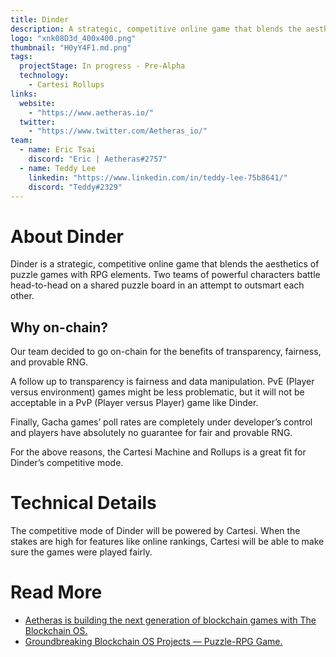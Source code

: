 ```yaml
---
title: Dinder
description: A strategic, competitive online game that blends the aesthetics of puzzle game with RPG elements.
logo: "xnk08D3d_400x400.png"
thumbnail: "H0yY4F1.md.png"
tags:
  projectStage: In progress - Pre-Alpha
  technology:
    - Cartesi Rollups
links:
  website:
    - "https://www.aetheras.io/"
  twitter:
    - "https://www.twitter.com/Aetheras_io/"
team:
  - name: Eric Tsai
    discord: "Eric | Aetheras#2757"
  - name: Teddy Lee
    linkedin: "https://www.linkedin.com/in/teddy-lee-75b8641/"
    discord: "Teddy#2329"
---
```


# About Dinder

Dinder is a strategic, competitive online game that blends the aesthetics of puzzle games with RPG elements. Two teams of powerful characters battle head-to-head on a shared puzzle board in an attempt to outsmart each other.

## Why on-chain?

Our team decided to go on-chain for the benefits of transparency, fairness, and provable RNG.

A follow up to transparency is fairness and data manipulation. PvE (Player versus environment) games might be less problematic, but it will not be acceptable in a PvP (Player versus Player) game like Dinder.

Finally, Gacha games’ poll rates are completely under developer’s control and players have absolutely no guarantee for fair and provable RNG.

For the above reasons, the Cartesi Machine and Rollups is a great fit for Dinder’s competitive mode.

# Technical Details

The competitive mode of Dinder will be powered by Cartesi. When the stakes are high for features like online rankings, Cartesi will be able to make sure the games were played fairly.

# Read More

- [Aetheras is building the next generation of blockchain games with The Blockchain OS.](https://medium.com/cartesi/aetheras-is-building-the-next-generation-of-blockchain-games-with-the-blockchain-os-dacedd879740)
- [Groundbreaking Blockchain OS Projects — Puzzle-RPG Game.](https://medium.com/cartesi/groundbreaking-blockchain-os-projects-puzzle-rpg-game-94da0212b6ef)
